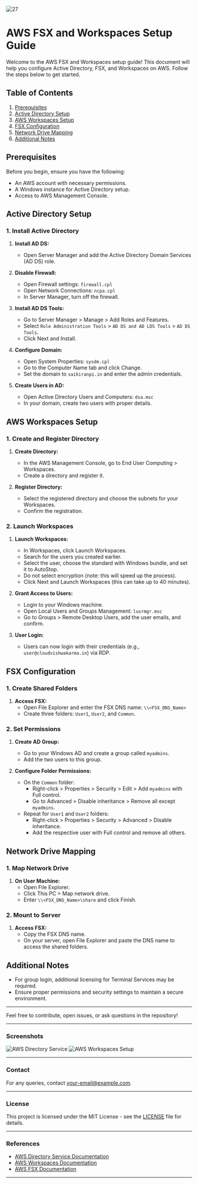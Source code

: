 ![27](https://github.com/saikiranpi/mastering-aws/assets/109568252/cd601ddb-6158-45b3-a5e5-b44c6a741710)





# AWS FSX and Workspaces Setup Guide

Welcome to the AWS FSX and Workspaces setup guide! This document will help you configure Active Directory, FSX, and Workspaces on AWS. Follow the steps below to get started.

## Table of Contents

1. [Prerequisites](#prerequisites)
2. [Active Directory Setup](#active-directory-setup)
3. [AWS Workspaces Setup](#aws-workspaces-setup)
4. [FSX Configuration](#fsx-configuration)
5. [Network Drive Mapping](#network-drive-mapping)
6. [Additional Notes](#additional-notes)

## Prerequisites

Before you begin, ensure you have the following:

- An AWS account with necessary permissions.
- A Windows instance for Active Directory setup.
- Access to AWS Management Console.

## Active Directory Setup

### 1. Install Active Directory

1. **Install AD DS:**
   - Open Server Manager and add the Active Directory Domain Services (AD DS) role.

2. **Disable Firewall:**
   - Open Firewall settings: `firewall.cpl`
   - Open Network Connections: `ncpa.cpl`
   - In Server Manager, turn off the firewall.

3. **Install AD DS Tools:**
   - Go to Server Manager > Manage > Add Roles and Features.
   - Select `Role Administration Tools` > `AD DS and AD LDS Tools` > `AD DS Tools`.
   - Click Next and Install.

4. **Configure Domain:**
   - Open System Properties: `sysdm.cpl`
   - Go to the Computer Name tab and click Change.
   - Set the domain to `saikiranpi.in` and enter the admin credentials.

5. **Create Users in AD:**
   - Open Active Directory Users and Computers: `dsa.msc`
   - In your domain, create two users with proper details.

## AWS Workspaces Setup

### 1. Create and Register Directory

1. **Create Directory:**
   - In the AWS Management Console, go to End User Computing > Workspaces.
   - Create a directory and register it.

2. **Register Directory:**
   - Select the registered directory and choose the subnets for your Workspaces.
   - Confirm the registration.

### 2. Launch Workspaces

1. **Launch Workspaces:**
   - In Workspaces, click Launch Workspaces.
   - Search for the users you created earlier.
   - Select the user, choose the standard with Windows bundle, and set it to AutoStop.
   - Do not select encryption (note: this will speed up the process).
   - Click Next and Launch Workspaces (this can take up to 40 minutes).

2. **Grant Access to Users:**
   - Login to your Windows machine.
   - Open Local Users and Groups Management: `lusrmgr.msc`
   - Go to Groups > Remote Desktop Users, add the user emails, and confirm.

3. **User Login:**
   - Users can now login with their credentials (e.g., `user@cloudvishwakarma.in`) via RDP.

## FSX Configuration

### 1. Create Shared Folders

1. **Access FSX:**
   - Open File Explorer and enter the FSX DNS name: `\\<FSX_DNS_Name>`
   - Create three folders: `User1`, `User2`, and `Common`.

### 2. Set Permissions

1. **Create AD Group:**
   - Go to your Windows AD and create a group called `myadmins`.
   - Add the two users to this group.

2. **Configure Folder Permissions:**
   - On the `Common` folder:
     - Right-click > Properties > Security > Edit > Add `myadmins` with Full control.
     - Go to Advanced > Disable inheritance > Remove all except `myadmins`.
   - Repeat for `User1` and `User2` folders:
     - Right-click > Properties > Security > Advanced > Disable inheritance.
     - Add the respective user with Full control and remove all others.

## Network Drive Mapping

### 1. Map Network Drive

1. **On User Machine:**
   - Open File Explorer.
   - Click This PC > Map network drive.
   - Enter `\\<FSX_DNS_Name>\share` and click Finish.

### 2. Mount to Server

1. **Access FSX:**
   - Copy the FSX DNS name.
   - On your server, open File Explorer and paste the DNS name to access the shared folders.

## Additional Notes

- For group login, additional licensing for Terminal Services may be required.
- Ensure proper permissions and security settings to maintain a secure environment.

---

Feel free to contribute, open issues, or ask questions in the repository!

---

### Screenshots

![AWS Directory Service](https://via.placeholder.com/800x400?text=AWS+Directory+Service)
![AWS Workspaces Setup](https://via.placeholder.com/800x400?text=AWS+Workspaces+Setup)

---

### Contact

For any queries, contact [your-email@example.com](mailto:Pinapathruni.saikiran@gmail.com).

---

### License

This project is licensed under the MIT License - see the [LICENSE](LICENSE) file for details.

---

### References

- [AWS Directory Service Documentation](https://docs.aws.amazon.com/directoryservice/latest/admin-guide/what_is.html)
- [AWS Workspaces Documentation](https://docs.aws.amazon.com/workspaces/latest/adminguide/amazon-workspaces.html)
- [AWS FSX Documentation](https://docs.aws.amazon.com/fsx/latest/WindowsGuide/what-is.html)

---

